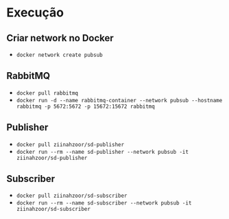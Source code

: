 # Execução

## Criar network no Docker

-   `docker network create pubsub`

## RabbitMQ

-   `docker pull rabbitmq`
-   `docker run -d --name rabbitmq-container --network pubsub --hostname rabbitmq -p 5672:5672 -p 15672:15672 rabbitmq`

## Publisher

-   `docker pull ziinahzoor/sd-publisher`
-   `docker run --rm --name sd-publisher --network pubsub -it ziinahzoor/sd-publisher`

## Subscriber

-   `docker pull ziinahzoor/sd-subscriber`
-   `docker run --rm --name sd-subscriber --network pubsub -it ziinahzoor/sd-subscriber`
